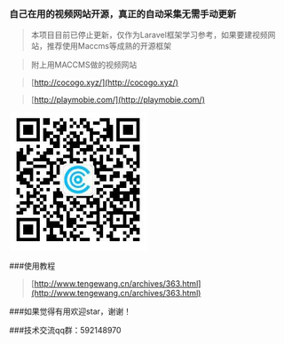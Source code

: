 ### 自己在用的视频网站开源，真正的自动采集无需手动更新
>本项目目前已停止更新，仅作为Laravel框架学习参考，如果要建视频网站，推荐使用Maccms等成熟的开源框架

>附上用MACCMS做的视频网站

>[http://cocogo.xyz/](http://cocogo.xyz/)

>[http://playmobie.com/](http://playmobie.com/)

![image](./public/images/11.png)

###使用教程
>[http://www.tengewang.cn/archives/363.html](http://www.tengewang.cn/archives/363.html)


###如果觉得有用欢迎star，谢谢！

###技术交流qq群：592148970

